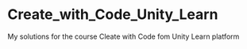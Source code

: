 # Create_with_Code_Unity_Learn
My solutions for the course Cleate with Code fom Unity Learn platform 
